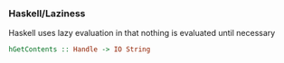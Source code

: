### Haskell/Laziness

Haskell uses lazy evaluation in that nothing is evaluated until necessary

```haskell
hGetContents :: Handle -> IO String

```